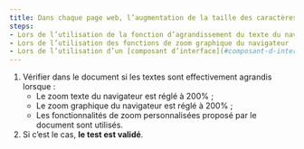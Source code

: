 ```yaml
---
title: Dans chaque page web, l’augmentation de la taille des caractères jusqu’à 200%, au moins, doit être possible pour l’ensemble du texte dans la page. Cette règle est-elle respectée selon une de ces conditions (hors cas particuliers) ?
steps:
- Lors de l’utilisation de la fonction d’agrandissement du texte du navigateur ;
- Lors de l’utilisation des fonctions de zoom graphique du navigateur ;
- Lors de l’utilisation d’un [composant d’interface](#composant-d-interface) propre au site permettant d’agrandir le texte ou de zoomer.
---
```


1. Vérifier dans le document si les textes sont effectivement agrandis lorsque :
      * Le zoom texte du navigateur est réglé à 200% ;
      * Le zoom graphique du navigateur est réglé à 200% ;
      * Les fonctionnalités de zoom personnalisées proposé par le document sont utilisés.
2. Si c’est le cas, **le test est validé**.